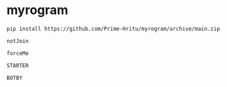 # myrogram
```pip install https://github.com/Prime-Hritu/myrogram/archive/main.zip```


```notJoin```

```forceMe```

```STARTER```

```BOTBY```
